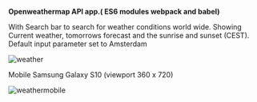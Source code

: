 <b>Openweathermap API app.( ES6 modules webpack and babel)</b><br><p>
With Search bar to search for weather conditions world wide. Showing Current weather, tomorrows forecast and the sunrise and sunset (CEST).<br>
Default input parameter set to Amsterdam

![weather](https://user-images.githubusercontent.com/38325801/90893806-ee084700-e3bf-11ea-9f4a-e0dc750a6373.png)<br>

Mobile Samsung Galaxy S10&nbsp;(viewport 360 x 720)<br><p>
![weathermobile](https://user-images.githubusercontent.com/38325801/90893993-36276980-e3c0-11ea-85a0-8fb20f6bd007.png)

